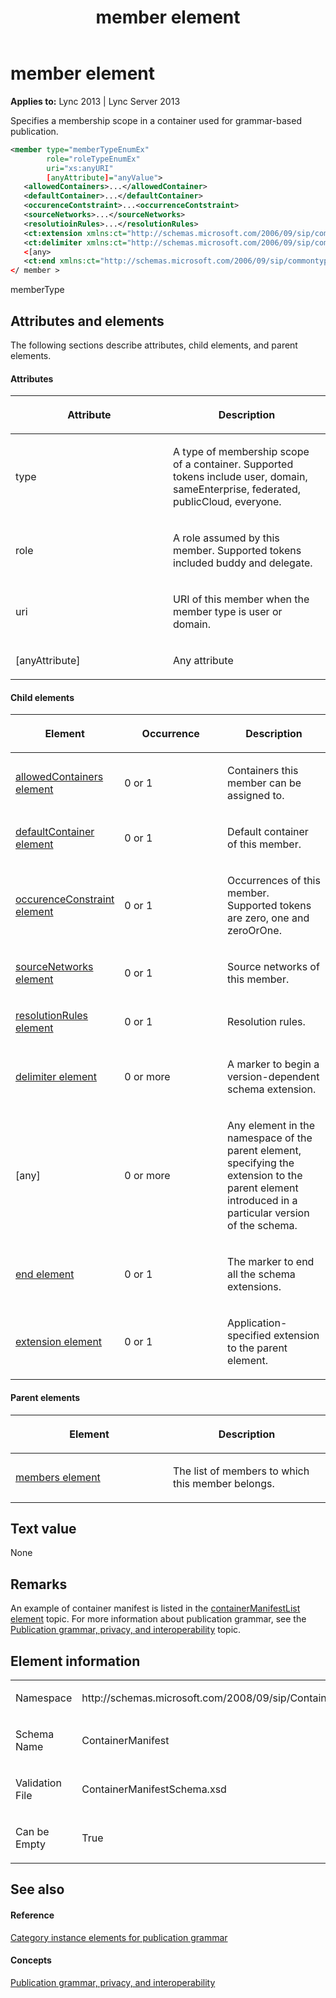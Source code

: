 ﻿---
title: member element
TOCTitle: member element
ms:assetid: 044af065-d59c-426f-b30a-ea44aa04e130
ms:mtpsurl: https://msdn.microsoft.com/library/Dn438983(v=office.15)
ms:contentKeyID: 57094027
ms.date: 07/24/2014
mtps_version: v=office.15
dev_langs:
- xml
---

# member element


**Applies to:** Lync 2013 | Lync Server 2013

Specifies a membership scope in a container used for grammar-based publication.

```xml
<member type="memberTypeEnumEx" 
        role="roleTypeEnumEx" 
        uri="xs:anyURI" 
        [anyAttribute]="anyValue">
   <allowedContainers>...</allowedContainer>
   <defaultContainer>...</defaultContainer>
   <occurenceContstraint>...<occurrenceContstraint>
   <sourceNetworks>...</sourceNetworks>
   <resolutioinRules>...</resolutionRules>
   <ct:extension xmlns:ct="http://schemas.microsoft.com/2006/09/sip/commontypes" >...</ct:extension>
   <ct:delimiter xmlns:ct="http://schemas.microsoft.com/2006/09/sip/commontypes"/>
   <[any>
   <ct:end xmlns:ct="http://schemas.microsoft.com/2006/09/sip/commontypes" />
</ member >
```

memberType

## Attributes and elements

The following sections describe attributes, child elements, and parent elements.

#### Attributes

<table>
<colgroup>
<col style="width: 50%" />
<col style="width: 50%" />
</colgroup>
<thead>
<tr class="header">
<th><p>Attribute</p></th>
<th><p>Description</p></th>
</tr>
</thead>
<tbody>
<tr class="odd">
<td><p>type</p></td>
<td><p>A type of membership scope of a container. Supported tokens include user, domain, sameEnterprise, federated, publicCloud, everyone.</p></td>
</tr>
<tr class="even">
<td><p>role</p></td>
<td><p>A role assumed by this member. Supported tokens included buddy and delegate.</p></td>
</tr>
<tr class="odd">
<td><p>uri</p></td>
<td><p>URI of this member when the member type is user or domain.</p></td>
</tr>
<tr class="even">
<td><p>[anyAttribute]</p></td>
<td><p>Any attribute</p></td>
</tr>
</tbody>
</table>


#### Child elements

<table>
<colgroup>
<col style="width: 33%" />
<col style="width: 33%" />
<col style="width: 33%" />
</colgroup>
<thead>
<tr class="header">
<th><p>Element</p></th>
<th><p>Occurrence</p></th>
<th><p>Description</p></th>
</tr>
</thead>
<tbody>
<tr class="odd">
<td><p><a href="allowedcontainers-element.md">allowedContainers element</a></p></td>
<td><p>0 or 1</p></td>
<td><p>Containers this member can be assigned to.</p></td>
</tr>
<tr class="even">
<td><p><a href="defaultcontainer-element.md">defaultContainer element</a></p></td>
<td><p>0 or 1</p></td>
<td><p>Default container of this member.</p></td>
</tr>
<tr class="odd">
<td><p><a href="occurenceconstraint-element.md">occurenceConstraint element</a></p></td>
<td><p>0 or 1</p></td>
<td><p>Occurrences of this member. Supported tokens are zero, one and zeroOrOne.</p></td>
</tr>
<tr class="even">
<td><p><a href="sourcenetworks-element.md">sourceNetworks element</a></p></td>
<td><p>0 or 1</p></td>
<td><p>Source networks of this member.</p></td>
</tr>
<tr class="odd">
<td><p><a href="resolutionrules-element.md">resolutionRules element</a></p></td>
<td><p>0 or 1</p></td>
<td><p>Resolution rules.</p></td>
</tr>
<tr class="even">
<td><p><a href="delimiter-element.md">delimiter element</a></p></td>
<td><p>0 or more</p></td>
<td><p>A marker to begin a version-dependent schema extension.</p></td>
</tr>
<tr class="odd">
<td><p>[any]</p></td>
<td><p>0 or more</p></td>
<td><p>Any element in the namespace of the parent element, specifying the extension to the parent element introduced in a particular version of the schema.</p></td>
</tr>
<tr class="even">
<td><p><a href="end-element.md">end element</a></p></td>
<td><p>0 or 1</p></td>
<td><p>The marker to end all the schema extensions.</p></td>
</tr>
<tr class="odd">
<td><p><a href="extension-element.md">extension element</a></p></td>
<td><p>0 or 1</p></td>
<td><p>Application-specified extension to the parent element.</p></td>
</tr>
</tbody>
</table>


#### Parent elements

<table>
<colgroup>
<col style="width: 50%" />
<col style="width: 50%" />
</colgroup>
<thead>
<tr class="header">
<th><p>Element</p></th>
<th><p>Description</p></th>
</tr>
</thead>
<tbody>
<tr class="odd">
<td><p><a href="members-element.md">members element</a></p></td>
<td><p>The list of members to which this member belongs.</p></td>
</tr>
</tbody>
</table>


## Text value

None

## Remarks

An example of container manifest is listed in the [containerManifestList element](containermanifestlist-element.md) topic. For more information about publication grammar, see the [Publication grammar, privacy, and interoperability](publication-grammar-privacy-and-interoperability.md) topic.

## Element information

<table>
<colgroup>
<col style="width: 50%" />
<col style="width: 50%" />
</colgroup>
<tbody>
<tr class="odd">
<td><p>Namespace</p></td>
<td><p>http://schemas.microsoft.com/2008/09/sip/ContainerManifest</p></td>
</tr>
<tr class="even">
<td><p>Schema Name</p></td>
<td><p>ContainerManifest</p></td>
</tr>
<tr class="odd">
<td><p>Validation File</p></td>
<td><p>ContainerManifestSchema.xsd</p></td>
</tr>
<tr class="even">
<td><p>Can be Empty</p></td>
<td><p>True</p></td>
</tr>
</tbody>
</table>


## See also

#### Reference

[Category instance elements for publication grammar](category-instance-elements-for-publication-grammar.md)

#### Concepts

[Publication grammar, privacy, and interoperability](publication-grammar-privacy-and-interoperability.md)

